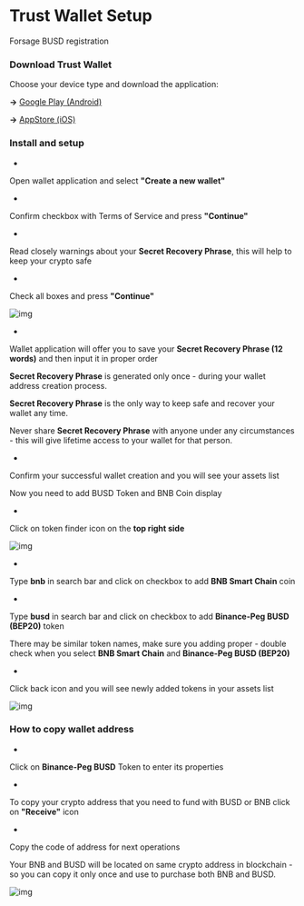 # Trust Wallet Setup

Forsage BUSD registration

### Download Trust Wallet

Choose your device type and download the application:

**→** [Google Play (Android)](https://play.google.com/store/apps/details?id=com.wallet.crypto.trustapp&referrer=utm_source%3Dwebsite)

**→** [AppStore (iOS)](https://apps.apple.com/app/apple-store/id1288339409?mt=8)

### Install and setup

-

Open wallet application and select **"Create a new wallet"**

-

Confirm checkbox with Terms of Service and press **"Continue"**

-

Read closely warnings about your **Secret Recovery Phrase**, this will help to keep your crypto safe

-

Check all boxes and press **"Continue"**

![img](https://115773543-files.gitbook.io/~/files/v0/b/gitbook-x-prod.appspot.com/o/spaces%2FqPBDQnythKQ15N2Hil40%2Fuploads%2Fb7igvAdBKAE6HNVDggPZ%2FTRUSTM123.jpg?alt=media&token=4a156658-9fac-49c7-ad1d-7e5648a93ce6)

-

Wallet application will offer you to save your **Secret Recovery Phrase (12 words)** and then input it in proper order



**Secret Recovery Phrase** is generated only once - during your wallet address creation process.

**Secret Recovery Phrase** is the only way to keep safe and recover your wallet any time.

Never share **Secret Recovery Phrase** with anyone under any circumstances - this will give lifetime access to your wallet for that person.

-

Confirm your successful wallet creation and you will see your assets list



Now you need to add BUSD Token and BNB Coin display

-

Click on token finder icon on the **top right side**

![img](https://115773543-files.gitbook.io/~/files/v0/b/gitbook-x-prod.appspot.com/o/spaces%2FqPBDQnythKQ15N2Hil40%2Fuploads%2FvqWj0wXYaz9b39YRqP7y%2FTRUSTM45.jpg?alt=media&token=5c914ab2-3d59-41e7-95d4-1b3accd7b1d0)

-

Type **bnb** in search bar and click on checkbox to add **BNB Smart Chain** coin

-

Type **busd** in search bar and click on checkbox to add **Binance-Peg BUSD (BEP20)** token



There may be similar token names, make sure you adding proper - double check when you select **BNB Smart Chain** and **Binance-Peg BUSD (BEP20)**

-

Click back icon and you will see newly added tokens in your assets list

![img](https://115773543-files.gitbook.io/~/files/v0/b/gitbook-x-prod.appspot.com/o/spaces%2FqPBDQnythKQ15N2Hil40%2Fuploads%2FfVnMby6nBsmglTKdtzPb%2FTRUSTM678.jpg?alt=media&token=ffed9903-a0e3-4daa-9645-961dffeb2a51)

### How to copy wallet address

-

Click on **Binance-Peg BUSD** Token to enter its properties

-

To copy your crypto address that you need to fund with BUSD or BNB click on **"Receive"** icon

-

Copy the code of address for next operations



Your BNB and BUSD will be located on same crypto address in blockchain - so you can copy it only once and use to purchase both BNB and BUSD.

![img](https://115773543-files.gitbook.io/~/files/v0/b/gitbook-x-prod.appspot.com/o/spaces%2FqPBDQnythKQ15N2Hil40%2Fuploads%2FXs8c16eppm0yVlowymQC%2FTRUSTM9.jpg?alt=media&token=40f18d52-6160-40d7-b15d-8cab9baadedb)

